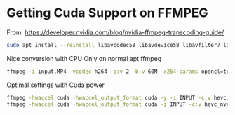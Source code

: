 # Getting Cuda Support on FFMPEG

From: https://developer.nvidia.com/blog/nvidia-ffmpeg-transcoding-guide/

```sh
sudo apt install --reinstall libavcodec58 libavdevice58 libavfilter7 libavformat58 libavresample4 libavutil56 libpostproc55 libswresample3 libswscale5
```

Nice conversion with CPU Only on normal apt ffmpeg

```sh
ffmpeg -i input.MP4 -vcodec h264 -q:v 2 -b:v 60M -x264-params opencl=true -acodec aac -q:a 0 -f mov output.mov
```

Optimal settings with Cuda power

```sh
ffmpeg -hwaccel cuda -hwaccel_output_format cuda -y -i INPUT -c:v hevc_nvenc -b:v 60M -movflags +faststart -pass 1 -an -f null /dev/null && \
ffmpeg -hwaccel cuda -hwaccel_output_format cuda -i INPUT -c:v hevc_nvenc -b:v 60M -movflags +faststart -pass 2 -c:a aac -b:a 128k OUTPUT.mp4
```
